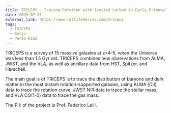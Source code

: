 ```yaml
---
title: TRICEPS - Tracing Rotation with Ionized Carbon in Early Primeval Systems
date: 2025-07-01
external_link: https://www.lellifederico.com/triceps
tags:
  - TRICEPS
  - Borja
  - Perez-Diaz
---
```


TRICEPS is a survey of 15 massive galaxies at z=4-5, when the Universe was less than 1.5 Gyr old. TRICEPS combines new observations from ALMA, JWST, and the VLA, as well as ancillary data from HST, Spitzer, and Herschell. 

The main goal is of TRICEPS is to trace the distribution of baryons and dark matter in the most distant rotation-supported galaxies, using ALMA [CII] data to trace the rotation curve, JWST NIR data to trace the stellar mass, and VLA CO(1-0) data to trace the gas mass.

The P.I: of the project is Prof. Federico Lelli.
